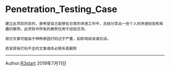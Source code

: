 
# Penetration_Testing_Case


    建立此项目的目的，是希望自己能够在日常的渗透工作中，总结分享出一些个人的渗透经验和有趣的案例，此项目中所有的案例仅用于经验交流。
    
    部分文章可能由于种种原因打码过于严重，如影响阅读请见谅。
    
    若发现有打码不全的文章请务必联系我删除


---
Author:[R3start](http://R3start.net)  2019年7月11日
